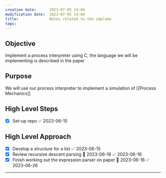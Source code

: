 ```yaml
---
creation date:		2023-07-05 14:04
modification date:	2023-07-05 14:04
title: 				Notes related to the impleme
tags:
---
```


## Objective
Implement a process interpreter using C, the language we will be implementing is described in the paper

## Purpose
We will use our process interpreter to implement a simulation of [[Process Mechanics]]

## High Level Steps
- [x] Set-up repo ✅ 2023-06-15

## High Level Approach
- [x] Develop a structure for a list ✅ 2023-06-15
- [x] Review recursive descent parsing 📅 2023-06-16 ✅ 2023-06-16
- [x] Finish working out the expression parser on paper 📅 2023-06-16 ✅ 2023-06-26

---
